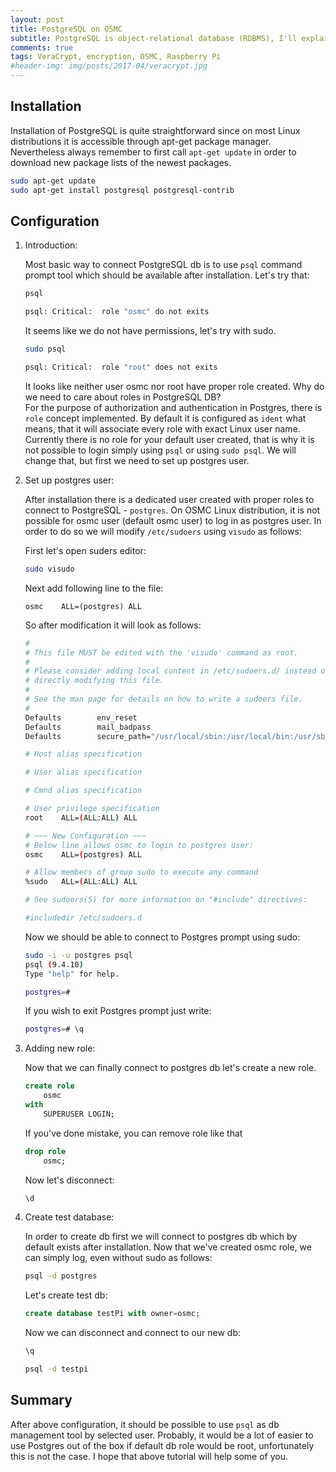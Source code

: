 ```yaml
---
layout: post
title: PostgreSQL on OSMC
subtitle: PostgreSQL is object-relational database (RDBMS), I'll explain how to install it on Raspbery Pi with OSMC Linux distribution on board. 
comments: true
tags: VeraCrypt, encryption, OSMC, Raspberry Pi
#header-img: img/posts/2017-04/veracrypt.jpg
---
```


## Installation 
    
Installation of PostgreSQL is quite straightforward since on most Linux distributions it is accessible through apt-get package manager. Nevertheless always remember to first call `apt-get update` in order to download new package lists of the newest packages.  

```bash
sudo apt-get update
sudo apt-get install postgresql postgresql-contrib               
```

## Configuration

1. Introduction:

    Most basic way to connect PostgreSQL db is to use `psql` command prompt tool which should be available after installation. Let's try that:
    ```bash
    psql

    psql: Critical:  role "osmc" do not exits
    ```
    It seems like we do not have permissions, let's try with sudo.
    ```bash
    sudo psql

    psql: Critical:  role "root" does not exits
    ```
    It looks like neither user osmc nor root have proper role created. Why do we need to care about roles in PostgreSQL DB?  
    For the purpose of authorization and authentication in Postgres, there is `role` concept implemented. By default it is configured as `ident` what means, that it will associate every role with exact Linux user name. Currently there is no role for your default user created, that is why it is not possible to login simply using `psql` or using `sudo psql`. We will change that, but first we need to set up postgres user.

2. Set up postgres user:

    After installation there is a dedicated user created with proper roles to connect to PostgreSQL - `postgres`. On OSMC Linux distribution, it is not possible for osmc user (default osmc user) to log in as postgres user. In order to do so we will modify `/etc/sudoers` using `visudo` as follows:  

    First let's open suders editor:

    ```bash
    sudo visudo                                                                 
    ```

    Next add following line to the file:

    `osmc    ALL=(postgres) ALL`

    So after modification it will look as follows:

    ```bash
    #
    # This file MUST be edited with the 'visudo' command as root.
    #
    # Please consider adding local content in /etc/sudoers.d/ instead of
    # directly modifying this file.
    #
    # See the man page for details on how to write a sudoers file.
    #
    Defaults        env_reset
    Defaults        mail_badpass
    Defaults        secure_path="/usr/local/sbin:/usr/local/bin:/usr/sbin:/usr/bin:/sbin:/bin"

    # Host alias specification

    # User alias specification

    # Cmnd alias specification

    # User privilege specification
    root    ALL=(ALL:ALL) ALL

    # ~~~ New Configuration ~~~
    # Below line allows osmc to login to postgres user:
    osmc    ALL=(postgres) ALL
    
    # Allow members of group sudo to execute any command
    %sudo   ALL=(ALL:ALL) ALL

    # See sudoers(5) for more information on "#include" directives:

    #includedir /etc/sudoers.d
    ```

    Now we should be able to connect to Postgres prompt using sudo:

    ```bash
    sudo -i -u postgres psql                                            
    psql (9.4.10)
    Type "help" for help.

    postgres=# 
    ```

    If you wish to exit Postgres prompt just write:

    ```bash
    postgres=# \q                                                       
    ```

3. Adding new role:

    Now that we can finally connect to postgres db let's create a new role.

    ```sql
    create role                                                          
        osmc 
    with
        SUPERUSER LOGIN;
    ```

    If you've done mistake, you can remove role like that

    ```sql
    drop role                                                           
        osmc;
    ```

    Now let's disconnect:

    ```bash
    \d                                                                  
    ```

4. Create test database:

    In order to create db first we will connect to postgres db which by default exists after installation. Now that we've created osmc role, we can simply log, even without sudo as follows:

    ```bash
    psql -d postgres                                                    
    ```

    Let's create test db:

    ```sql
    create database testPi with owner=osmc;                             
    ```

    Now we can disconnect and connect to our new db:

    ```bash
    \q

    psql -d testpi                                                      
    ```

## Summary

After above configuration, it should be possible to use `psql` as db management tool by selected user. Probably, it would be a lot of easier to use Postgres out of the box if default db role would be root, unfortunately this is not the case. I hope that above tutorial will help some of you.